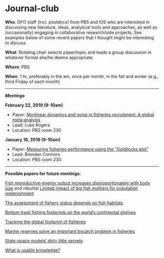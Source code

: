 # Journal-club

**Who**: DFO staff (incl. postdocs) from PBS and IOS who are interested in discussing new literature, ideas, analytical tools and approaches, as well as (occasionally) engaging in collaborative research/side projects. See examples below of some recent papers that I thought might be interesting to discuss.

**What**: Rotating chair selects paper/topic and leads a group discussion in whatever format she/he deems appropriate.

**Where**: PBS

**When**: 1 hr, preferably in the am, once per month, in the fall and winter (e.g., third Friday of each month)

-------------------------------------------------------------------------------------------------------------------

_**Meetings**_

**February 22, 2019 (9-10am)**

- Paper: [Nonlinear dynamics and noise in fisheries recruitment: A global meta‐analysis](https://onlinelibrary.wiley.com/doi/full/10.1111/faf.12304)
- Lead: Luke Rogers
- Location: PBS room 230

**January 18, 2019 (9-10am)**

- Paper: [Measuring fisheries performance using the “Goldilocks plot”](https://academic.oup.com/icesjms/advance-article/doi/10.1093/icesjms/fsy138/5133277)
- Lead: Brendan Connors
- Location: PBS room 230


-------------------------------------------------------------------------------------------------------------------


**Possible papers for future meetings**: 

[Fish reproductive-energy output increases disproportionately with body size](http://science.sciencemag.org/content/360/6389/642) and rebuttal [Limited impact of big fish mothers for population replenishment](http://www.nrcresearchpress.com/doi/full/10.1139/cjfas-2018-0354#.XE_f789KhE4)
 
[The assessment of fishery status depends on fish habitats](https://onlinelibrary.wiley.com/doi/full/10.1111/faf.12318)
 
[Bottom trawl fishing footprints on the world’s continental shelves](http://www.pnas.org/content/115/43/E10275)
 
[Tracking the global footprint of fisheries](http://science.sciencemag.org/content/359/6378/904)
 
[Marine reserves solve an important bycatch problem in fisheries](http://www.pnas.org/content/114/34/8927.full)

[State-space models’ dirty little secrets](https://www.nature.com/articles/srep26677)

[What is usable knowledge?](http://www.nrcresearchpress.com/doi/abs/10.1139/cjfas-2017-0305#.W_Q2gYjwYuW)
